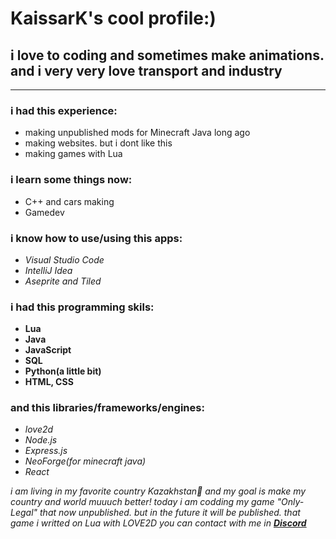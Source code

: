 # KaissarK's cool profile:)

## i love to coding and sometimes make animations. and i very very love transport and industry

---

### __i had this experience:__
- making unpublished mods for Minecraft Java long ago
- making websites. but i dont like this
- making games with Lua

### __i learn some things now:__
- C++ and cars making
- Gamedev

### __i know how to use/using this apps:__
- _Visual Studio Code_
- _IntelliJ Idea_
- _Aseprite and Tiled_

### __i had this programming skils:__
- __Lua__
- __Java__
- __JavaScript__
- __SQL__
- __Python(a little bit)__
- __HTML, CSS__

### __and this libraries/frameworks/engines:__
- _love2d_
- _Node.js_
- _Express.js_
- _NeoForge(for minecraft java)_
-  _React_

_i am living in my favorite country Kazakhstan💙 and my goal is make my country and world muuuch better!_
_today i am codding my game "Only-Legal" that now unpublished. but in the future it will be published. that game i writted on Lua with LOVE2D_
_you can contact with me in [___Discord___](https://discord.gg/u4P2pyBspJ)_
